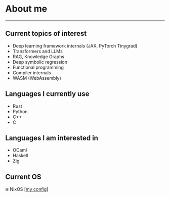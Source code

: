 # About me

---

## Current topics of interest

- Deep learning framework internals (JAX, PyTorch Tinygrad)
- Transformers and LLMs
- RAG, Knowledge Graphs
- Deep symbolic regression
- Functional programming
- Compiler internals
- WASM (WebAssembly)

## Languages I currently use

- Rust
- Python
- C++
- C

## Languages I am interested in

- OCaml
- Haskell
- Zig

## Current OS

❄️ NixOS [[my config]](https://github.com/shettysach/ice)
